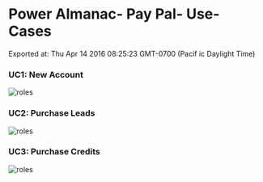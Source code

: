 # Power Almanac- Pay Pal- Use- Cases  
Exported at: Thu Apr 14 2016 08:25:23 GMT-0700 (Pacif ic Daylight Time)   

### UC1: New Account  
![roles](images/paypal1.png)

### UC2: Purchase Leads   
![roles](images/paypal2.png)

### UC3: Purchase Credits   
![roles](images/paypal3.png)
